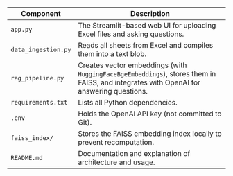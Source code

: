 | Component                        | Description                                                                                                                            |
| -------------------------------- | -------------------------------------------------------------------------------------------------------------------------------------- |
| `app.py`                         | The Streamlit-based web UI for uploading Excel files and asking questions.                                                             |
| `data_ingestion.py`              | Reads all sheets from Excel and compiles them into a text blob.                                                                        |
| `rag_pipeline.py`                | Creates vector embeddings (with `HuggingFaceBgeEmbeddings`), stores them in FAISS, and integrates with OpenAI for answering questions. |
| `requirements.txt`               | Lists all Python dependencies.                                                                                                         |
| `.env`                           | Holds the OpenAI API key (not committed to Git).                                                                                       |
| `faiss_index/`                   | Stores the FAISS embedding index locally to prevent recomputation.                                                                     |
| `README.md` | Documentation and explanation of architecture and usage.                                                                               |
